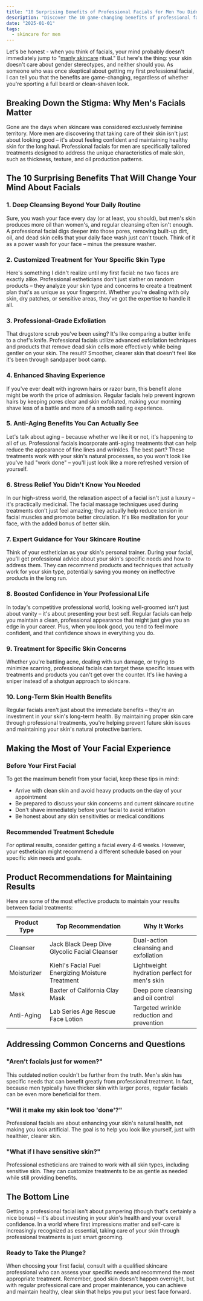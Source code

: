 ```yaml
---
title: "10 Surprising Benefits of Professional Facials for Men You Didn't Know About"
description: "Discover the 10 game-changing benefits of professional facials for men, from enhanced shaving experience to long-term skin health. Learn why modern men are making facials part of their grooming routine."
date: "2025-01-01"
tags:
  - skincare for men
---
```


<!--[Insert hero image: Professional esthetician performing a facial treatment on a male client]-->

Let's be honest - when you think of facials, your mind probably doesn't immediately jump to "[manly skincare](/blog/skincare-for-men/) ritual." But here's the thing: your skin doesn't care about gender stereotypes, and neither should you. As someone who was once skeptical about getting my first professional facial, I can tell you that the benefits are game-changing, regardless of whether you're sporting a full beard or clean-shaven look.

## Breaking Down the Stigma: Why Men's Facials Matter

Gone are the days when skincare was considered exclusively feminine territory. More men are discovering that taking care of their skin isn't just about looking good – it's about feeling confident and maintaining healthy skin for the long haul. Professional facials for men are specifically tailored treatments designed to address the unique characteristics of male skin, such as thickness, texture, and oil production patterns.

## The 10 Surprising Benefits That Will Change Your Mind About Facials

### 1. Deep Cleansing Beyond Your Daily Routine
Sure, you wash your face every day (or at least, you should), but men's skin produces more oil than women's, and regular cleansing often isn't enough. A professional facial digs deeper into those pores, removing built-up dirt, oil, and dead skin cells that your daily face wash just can't touch. Think of it as a power wash for your face – minus the pressure washer.

### 2. Customized Treatment for Your Specific Skin Type
Here's something I didn't realize until my first facial: no two faces are exactly alike. Professional estheticians don't just slather on random products – they analyze your skin type and concerns to create a treatment plan that's as unique as your fingerprint. Whether you're dealing with oily skin, dry patches, or sensitive areas, they've got the expertise to handle it all.

### 3. Professional-Grade Exfoliation
That drugstore scrub you've been using? It's like comparing a butter knife to a chef's knife. Professional facials utilize advanced exfoliation techniques and products that remove dead skin cells more effectively while being gentler on your skin. The result? Smoother, clearer skin that doesn't feel like it's been through sandpaper boot camp.

### 4. Enhanced Shaving Experience
<!--[Insert image: Close-up of a man shaving with visible smooth skin]-->

If you've ever dealt with ingrown hairs or razor burn, this benefit alone might be worth the price of admission. Regular facials help prevent ingrown hairs by keeping pores clear and skin exfoliated, making your morning shave less of a battle and more of a smooth sailing experience.

### 5. Anti-Aging Benefits You Can Actually See
Let's talk about aging – because whether we like it or not, it's happening to all of us. Professional facials incorporate anti-aging treatments that can help reduce the appearance of fine lines and wrinkles. The best part? These treatments work with your skin's natural processes, so you won't look like you've had "work done" – you'll just look like a more refreshed version of yourself.

### 6. Stress Relief You Didn't Know You Needed
In our high-stress world, the relaxation aspect of a facial isn't just a luxury – it's practically medicinal. The facial massage techniques used during treatments don't just feel amazing; they actually help reduce tension in facial muscles and promote better circulation. It's like meditation for your face, with the added bonus of better skin.

### 7. Expert Guidance for Your Skincare Routine
Think of your esthetician as your skin's personal trainer. During your facial, you'll get professional advice about your skin's specific needs and how to address them. They can recommend products and techniques that actually work for your skin type, potentially saving you money on ineffective products in the long run.

### 8. Boosted Confidence in Your Professional Life
In today's competitive professional world, looking well-groomed isn't just about vanity – it's about presenting your best self. Regular facials can help you maintain a clean, professional appearance that might just give you an edge in your career. Plus, when you look good, you tend to feel more confident, and that confidence shows in everything you do.

### 9. Treatment for Specific Skin Concerns
Whether you're battling acne, dealing with sun damage, or trying to minimize scarring, professional facials can target these specific issues with treatments and products you can't get over the counter. It's like having a sniper instead of a shotgun approach to skincare.

### 10. Long-Term Skin Health Benefits
Regular facials aren't just about the immediate benefits – they're an investment in your skin's long-term health. By maintaining proper skin care through professional treatments, you're helping prevent future skin issues and maintaining your skin's natural protective barriers.

## Making the Most of Your Facial Experience

### Before Your First Facial

To get the maximum benefit from your facial, keep these tips in mind:

- Arrive with clean skin and avoid heavy products on the day of your appointment
- Be prepared to discuss your skin concerns and current skincare routine
- Don't shave immediately before your facial to avoid irritation
- Be honest about any skin sensitivities or medical conditions

### Recommended Treatment Schedule

For optimal results, consider getting a facial every 4-6 weeks. However, your esthetician might recommend a different schedule based on your specific skin needs and goals.

## Product Recommendations for Maintaining Results

<!--[Insert table of top product recommendations from the provided list]-->

Here are some of the most effective products to maintain your results between facial treatments:

| Product Type | Top Recommendation | Why It Works |
|--------------|-------------------|--------------|
| Cleanser | Jack Black Deep Dive Glycolic Facial Cleanser | Dual-action cleansing and exfoliation |
| Moisturizer | Kiehl's Facial Fuel Energizing Moisture Treatment | Lightweight hydration perfect for men's skin |
| Mask | Baxter of California Clay Mask | Deep pore cleansing and oil control |
| Anti-Aging | Lab Series Age Rescue Face Lotion | Targeted wrinkle reduction and prevention |

## Addressing Common Concerns and Questions

### "Aren't facials just for women?"
This outdated notion couldn't be further from the truth. Men's skin has specific needs that can benefit greatly from professional treatment. In fact, because men typically have thicker skin with larger pores, regular facials can be even more beneficial for them.

### "Will it make my skin look too 'done'?"
Professional facials are about enhancing your skin's natural health, not making you look artificial. The goal is to help you look like yourself, just with healthier, clearer skin.

### "What if I have sensitive skin?"
<!--[Insert image: Close-up of gentle facial treatment being performed]-->

Professional estheticians are trained to work with all skin types, including sensitive skin. They can customize treatments to be as gentle as needed while still providing benefits.

## The Bottom Line

Getting a professional facial isn't about pampering (though that's certainly a nice bonus) – it's about investing in your skin's health and your overall confidence. In a world where first impressions matter and self-care is increasingly recognized as essential, taking care of your skin through professional treatments is just smart grooming.

### Ready to Take the Plunge?

When choosing your first facial, consult with a qualified skincare professional who can assess your specific needs and recommend the most appropriate treatment. Remember, good skin doesn't happen overnight, but with regular professional care and proper maintenance, you can achieve and maintain healthy, clear skin that helps you put your best face forward.